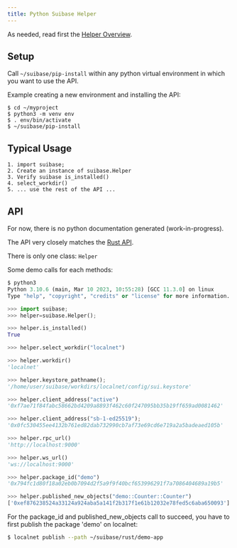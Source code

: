 ```yaml
---
title: Python Suibase Helper
---
```


As needed, read first the [Helper Overview](../helpers.md).

## Setup

Call `~/suibase/pip-install` within any python virtual environment in which you want to use the API.

Example creating a new environment and installing the API:
```shell
$ cd ~/myproject
$ python3 -m venv env
$ . env/bin/activate
$ ~/suibase/pip-install
```

## Typical Usage

    1. import suibase;
    2. Create an instance of suibase.Helper
    3. Verify suibase is_installed()
    4. select_workdir()
    5. ... use the rest of the API ...

## API
For now, there is no python documentation generated (work-in-progress).

The API very closely matches the [Rust API](https://chainmovers.github.io/suibase-api-docs/suibase/struct.Helper.html).

There is only one class: `Helper`

 Some demo calls for each methods:
 ```python
$ python3
Python 3.10.6 (main, Mar 10 2023, 10:55:28) [GCC 11.3.0] on linux
Type "help", "copyright", "credits" or "license" for more information.

>>> import suibase;
>>> helper=suibase.Helper();

>>> helper.is_installed()
True

>>> helper.select_workdir("localnet")

>>> helper.workdir()
'localnet'

>>> helper.keystore_pathname();
'/home/user/suibase/workdirs/localnet/config/sui.keystore'

>>> helper.client_address("active")
'0xf7ae71f84fabc58662bd4209a8893f462c60f247095bb35b19ff659ad0081462'

>>> helper.client_address("sb-1-ed25519");
'0x0fc530455ee4132b761ed82dab732990cb7af73e69cd6e719a2a5badeaed105b'

>>> helper.rpc_url()
'http://localhost:9000'

>>> helper.ws_url()
'ws://localhost:9000'

>>> helper.package_id("demo")
'0x794fc1d80f18a02eb0b7094d2f5a9f9f40bcf653996291f7a7086404689a19b5'

>>> helper.published_new_objects("demo::Counter::Counter")
['0xef876238524a33124a924aba5a141f2b317f1e61b12032e78fed5c6aba650093']
```

For the package_id and published_new_objects call to succeed, you have to first publish the package 'demo' on localnet:
```bash
$ localnet publish --path ~/suibase/rust/demo-app
```